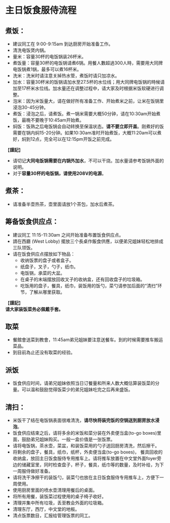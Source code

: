 # 主日饭食服侍流程

## 煮饭：
+ 建议同工在 9:00-9:15am 到达厨房开始准备工作。
+ 清洗电饭煲内锅。
+ 量米：容量30杯的电饭锅装26杯米。
+ 煮饭量：容量30杯的电饭锅请煮6锅。用餐人數超過300人時，需要用大同牌电饭锅煮1锅，最多可以煮16杯米。
+ 洗米：洗米时请注意关掉热水管，煮饭时请只加凉水。
+ 加水：容量30杯米的饭锅请加水至27.5杯的水位线；用大同牌电饭锅的時候请加至17杯米水位线。加水量还在调整过程中，请大家及时根据米饭软硬进行调整。
+ 泡米：因为米饭量大，请在做好所有准备工作、开始煮米之前，让米在饭锅里浸泡30-45分钟。
+ 煮饭：浸泡之后，请煮饭。煮一锅米需要大概50分钟，请在10:30am开始煮饭，最晚不要晚于10:45am开始煮。
+ 焖饭：饭熟之后电饭锅会自动转换至保温状态。**请不要立即开盖**。刚煮好的饭需要在锅内焖15-20分钟。如果10:30am准时开始煮饭，大概11:20am可以煮好，焖到12点，完全可以在12:15pm开饭之前完成。  

【**謹記**】  
+ 请切记**大同电饭锅需要在内锅外加水**，不可以干烧。加水量请参考饭锅外面的说明。
+ 对于**容量30杯的电饭锅，请使用208V的电源**。

## 煮茶：
+ 请准备半壶热茶，壶里面请放1个茶包，加水后煮茶。

## 筹备饭食供应点：
+ 建议同工 11:15-11:30am 之间开始准备布置饭食供应点。
+ 請在西廳 (West Lobby) 擺放三个長桌作飯食供應，以便弟兄姐妹轻松地排成三队领饭。
+ 请在饭食供应点摆放如下物品：
    + 收纳饭票的盘子或者盒子。
    + 纸盘子，叉子，勺子，纸巾。
    + 电饭锅，承菜的大盆。
    + 在桌子的末端摆放回收叉子的收纳盒，还有回收盘子的垃圾箱。
    + 吃饭用的盘子，餐具，纸巾，装饭用的饭勺，菜勺请参加后面的“清扫”环节，了解从哪里获取。
    
【**謹記**】  
**请大家装饭菜务必佩戴手套。**

## 取菜
+ 餐館會送菜到教會，11:45am弟兄姐妹要注意送餐车。到的时候需要推车搬运菜品。
+ 到目前為止还没有取菜的经验。

## 派饭
+ 饭食供应时间，请弟兄姐妹依照当日订餐量和所来人数大概估算装饭菜的分量。可以温和鼓励觉得饭菜少的弟兄姐妹吃完之后再来盛饭。

## 清扫：    
+ 米饭干了结在电饭锅表面很难清洗，**请尽快将装完饭的空锅送到厨房放水浸泡**。
+ 饭食供应结束之后，请将多余的米饭和菜分装在外卖便当盒(to-go boxes)里面，鼓励弟兄姐妹购买。一般一盒价值是一张饭票。
+ 请将电饭锅，茶水壶，菜盆，和装饭菜用的勺子送回厨房清洗，然后擦干。
+ 将剩余的盘子，餐具，纸巾，纸杯，外卖便当盒(to-go boxes)， 餐具回收的收纳盒，放回主日饭食服侍专用推车上。请将推车放置在中文堂外面foyer旁边的储藏室里，同时检查盘子，杯子，餐具，纸巾等的数量，及时补给，为下一周服侍做好准备。
+ 请将洗干净擦干的装饭勺，装菜勺也放在主日饭食服侍专用推车上，方便下一周使用。
+ 使用厨房里面的喷水壶清理用餐后的桌面。
+ 将所有用餐，装饭菜过程使用的桌子椅子收好。
+ 清理并集中所有垃圾，丢至教会外面的垃圾箱。
+ 清理东厅，西厅，中文堂的地板。
+ 清点饭票数目，汇报给管理饭票的同工。
